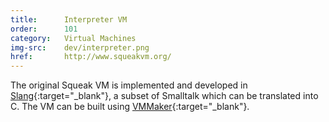 ```yaml
---
title:      Interpreter VM
order:      101
category:   Virtual Machines
img-src:    dev/interpreter.png
href:       http://www.squeakvm.org/
---
```

The original Squeak VM is implemented and developed in
[Slang]{:target="_blank"}, a subset of Smalltalk which can be translated into C.
The VM can be built using [VMMaker]{:target="_blank"}.

[Slang]:    http://wiki.squeak.org/squeak/slang
[VMMaker]:  http://wiki.squeak.org/squeak/vmmaker